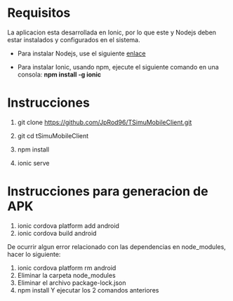 # Requisitos

La aplicacion esta desarrollada en Ionic, por lo que este y Nodejs deben estar instalados y configurados en el sistema.

  

- Para instalar Nodejs, use el siguiente [enlace](https://nodejs.org/es/)

- Para instalar Ionic, usando npm, ejecute el siguiente comando en una consola: 
**npm install -g ionic**

  
# Instrucciones

1. git clone https://github.com/JpRod96/TSimuMobileClient.git

2. git cd tSimuMobileClient

3. npm install

4. ionic serve

# Instrucciones para generacion de APK
1. ionic cordova platform add android
2. ionic cordova build android

De ocurrir algun error relacionado con las dependencias en node_modules, hacer lo siguiente:

1. ionic cordova platform rm android
2. Eliminar la carpeta node_modules 
3. Eliminar el archivo package-lock.json
4. npm install
Y ejecutar los 2 comandos anteriores